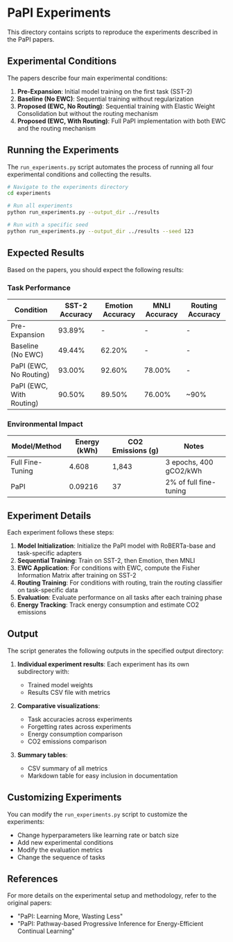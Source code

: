 # PaPI Experiments

This directory contains scripts to reproduce the experiments described in the PaPI papers.

## Experimental Conditions

The papers describe four main experimental conditions:

1. **Pre-Expansion**: Initial model training on the first task (SST-2)
2. **Baseline (No EWC)**: Sequential training without regularization
3. **Proposed (EWC, No Routing)**: Sequential training with Elastic Weight Consolidation but without the routing mechanism
4. **Proposed (EWC, With Routing)**: Full PaPI implementation with both EWC and the routing mechanism

## Running the Experiments

The `run_experiments.py` script automates the process of running all four experimental conditions and collecting the results.

```bash
# Navigate to the experiments directory
cd experiments

# Run all experiments
python run_experiments.py --output_dir ../results

# Run with a specific seed
python run_experiments.py --output_dir ../results --seed 123
```

## Expected Results

Based on the papers, you should expect the following results:

### Task Performance

| Condition | SST-2 Accuracy | Emotion Accuracy | MNLI Accuracy | Routing Accuracy |
|-----------|----------------|------------------|---------------|------------------|
| Pre-Expansion | 93.89% | - | - | - |
| Baseline (No EWC) | 49.44% | 62.20% | - | - |
| PaPI (EWC, No Routing) | 93.00% | 92.60% | 78.00% | - |
| PaPI (EWC, With Routing) | 90.50% | 89.50% | 76.00% | ~90% |

### Environmental Impact

| Model/Method | Energy (kWh) | CO2 Emissions (g) | Notes |
|--------------|--------------|-------------------|-------|
| Full Fine-Tuning | 4.608 | 1,843 | 3 epochs, 400 gCO2/kWh |
| PaPI | 0.09216 | 37 | 2% of full fine-tuning |

## Experiment Details

Each experiment follows these steps:

1. **Model Initialization**: Initialize the PaPI model with RoBERTa-base and task-specific adapters
2. **Sequential Training**: Train on SST-2, then Emotion, then MNLI
3. **EWC Application**: For conditions with EWC, compute the Fisher Information Matrix after training on SST-2
4. **Routing Training**: For conditions with routing, train the routing classifier on task-specific data
5. **Evaluation**: Evaluate performance on all tasks after each training phase
6. **Energy Tracking**: Track energy consumption and estimate CO2 emissions

## Output

The script generates the following outputs in the specified output directory:

1. **Individual experiment results**: Each experiment has its own subdirectory with:
   - Trained model weights
   - Results CSV file with metrics

2. **Comparative visualizations**:
   - Task accuracies across experiments
   - Forgetting rates across experiments
   - Energy consumption comparison
   - CO2 emissions comparison

3. **Summary tables**:
   - CSV summary of all metrics
   - Markdown table for easy inclusion in documentation

## Customizing Experiments

You can modify the `run_experiments.py` script to customize the experiments:

- Change hyperparameters like learning rate or batch size
- Add new experimental conditions
- Modify the evaluation metrics
- Change the sequence of tasks

## References

For more details on the experimental setup and methodology, refer to the original papers:
- "PaPI: Learning More, Wasting Less"
- "PaPI: Pathway-based Progressive Inference for Energy-Efficient Continual Learning"